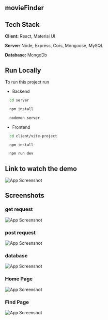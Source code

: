 ﻿## movieFinder
## Tech Stack

**Client:** React, Material UI

**Server:** Node, Express, Cors, Mongoose, MySQL

**Database:** MongoDb

## Run Locally

To run this project run

- Backend

```bash
  cd server
```
```bash
  npm install
```
```bash
  nodemon server
```
- Frontend

```bash
  cd client/vite-project
```
```bash
  npm install
```
```bash
  npm run dev
```


## Link to watch the demo

![App Screenshot](https://i.ibb.co/0Xwc0zR/Screenshot-2023-08-17-141417.png)
## Screenshots
### get request
![App Screenshot](https://i.ibb.co/McVqDFv/Screenshot-2023-08-17-141437.png)
### post request
![App Screenshot](https://i.ibb.co/0Xwc0zR/Screenshot-2023-08-17-141417.png)
### database
![App Screenshot](https://i.ibb.co/QkGtKQR/Screenshot-2023-08-17-141305.png)
### Home Page
![App Screenshot](https://i.ibb.co/pwYfLMR/Screenshot-2023-08-17-140855.png)
### Find Page
![App Screenshot](https://i.ibb.co/nB5VSRy/Screenshot-2023-08-17-142047.png)



